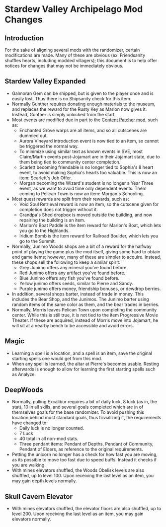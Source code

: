 # Stardew Valley Archipelago Mod Changes

## Introduction

For the sake of aligning several mods with the randomizer, certain modifications are made.  Many of these are obvious (ex: Friendsanity shuffles hearts, including modded villagers); this document is to help offer notices for changes that may not be immediately obvious.

## Stardew Valley Expanded

- Galmoran Gem can be shipped, but is given to the player once and is easily lost.  Thus there is no Shipsanity check for this item.
- Normally Gunther requires donating enough materials to the museum, and replaces the reward for the Rusty Key as Marlon now gives it.  Instead, Gunther is simply unlocked from the start.
- Most events are modified due in part to the [Content Patcher mod](https://github.com/Witchybun/SDV-Randomizer-Content-Patcher/releases), such as:
    - Enchanted Grove warps are all items, and so all cutscenes are dummied out.
    - Aurora Vineyard introduction event is now tied to an item, so cannot be triggered the normal way.
    - To minimize using similar text as known events in SVE, most Claire/Martin events post-Jojamart are in their Jojamart state, due to them being tied to community center completion.
    - Scarlett becoming friendable is no longer tied to Sophia's 8 heart event, to avoid making Sophia's hearts too valuable.  This is now an item: Scarlett's Job Offer.
    - Morgan becoming the Wizard's student is no longer a Year Three event, as we want to avoid time only dependent events.  Them coming to Pelican Town is now an item: Morgan's Schooling.
- Most quest rewards are split from their rewards, such as:
    - Void Soul Retrieval reward is now an item, so the cutscene given for completion does not trigger without it.
    - Grandpa's Shed dropbox is moved outside the building, and now repairing the building is an item.
    - Marlon's Boat Paddle is the item reward for Marlon's Boat, which lets you go to the Highlands.
    - Iridium Bomb is the item reward for Railroad Boulder, which lets you go to the Summit.
- Normally, Junimo Woods shops are a bit of a reward for the halfway point of playing the game plus the mod itself, giving some hard to obtain end game items; however, many of these are simpler to acquire.  Instead, these shops sell the following to keep a similar spirit:
    - Grey Junimo offers any mineral you've found before.
    - Red Junimo offers any artifact you've found before.
    - Blue Junimo offers any fish you've found before.
    - Yellow junimo offers seeds, similar to Pierre and Sandy.
    - Purple junimo offers money, friendship bonuses, or dewdrop berries.
- In addition, several shops barter, instead of trade in money.  This includes the Bear Shop, and the Junimos.  The Junimo barter using random items of the same color as them, and the bear trades in berries.
- Normally, Morris leaves Pelican Town upon completing the community center.  While this is still true, it is not tied to the item Progressive Movie Theater.  If these are acquired, instead of Morris move into Jojamart, he will sit at a nearby bench to be accessible and avoid errors.

## Magic

- Learning a spell is a location, and a spell is an item, save the original starting spells one would get from this mod.
- When any spell is learned, the altar at Pierre's becomes usable.  Resting afterwards is enough to allow for learning the first starting spells such as Analyze.

## DeepWoods

- Normally, pulling Excalibur requires a bit of daily luck, 8 luck (as in, the stat), 10 in all skills, and several goals completed which are in of themselves goals for the base randomizer.  To avoid pushing this location behind most standard goals, thus trivializing it, the requirements have changed to:
    - Daily luck is no longer counted.
    - 7 Luck
    - 40 total in all non-mod stats.
    - Three pendant items: Pendant of Depths, Pendant of Community, Pendant of Elders, as reference to the original requirements.
- Petting the unicorn no longer has a check for how fast you are moving, as its possible to move too fast due to speed buffs.  Instead it checks if you are walking.
- With mines elevators shuffled, the Woods Obelisk levels are also shuffled, up to level 100.  Upon receiving the last level as an item, you may gain depth levels normally.

## Skull Cavern Elevator

- With mines elevators shuffled, the elevator floors are also shuffled, up to level 200.  Upon receiving the last level as an item, you may gain elevators normally.
